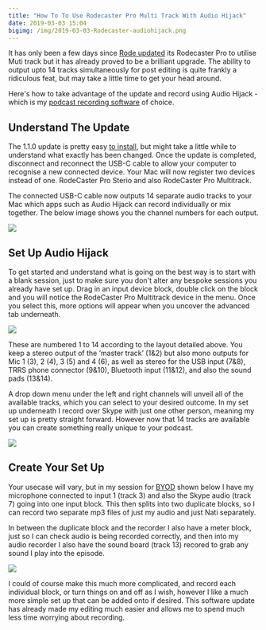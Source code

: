 ```yaml
---
title: "How To To Use Rodecaster Pro Multi Track With Audio Hijack"
date: 2019-03-03 15:04
bigimg: /img/2019-03-03-Rodecaster-audiohijack.png
---
```

It has only been a few days since [Rode updated](https://www.gr36.com/2019-03-03-rodecaster-update/) its Rodecaster Pro to utilise Muti track but it has already proved to be a brilliant upgrade. The ability to output upto 14 tracks simultaneously for post editing is quite frankly a ridiculous feat, but may take a little time to get your head around.

Here's how to take advantage of the update and record using Audio Hijack - which is my [podcast recording software](https://gr36.com/gear/) of choice. 

## Understand The Update
The 1.1.0 update is pretty easy [to install](https://www.gr36.com/2019-03-03-rodecaster-update/), but might take a little while to understand what exactly has been changed. Once the update is completed, disconnect and reconnect the USB-C cable to allow your computer to recognise a new connected device. Your Mac will now register two devices instead of one. RodeCaster Pro Sterio and also RodeCaster Pro Multitrack.

The connected USB-C cable now outputs 14 separate audio tracks to your Mac which apps such as Audio Hijack can record individually or mix together. The below image shows you the channel numbers for each output.

![](https://gr36.com/img/2019-03-03-rodecaster-outputmap.jpg)

## Set Up Audio Hijack
To get started and understand what is going on the best way is to start with a blank session, just to make sure you don't alter any bespoke sessions you already have set up. Drag in an input device block, double click on the block and you will notice the RodeCaster Pro Multitrack device in the menu. Once you select this, more options will appear when you uncover the advanced tab underneath.

![](https://gr36.com/img/2019-03-03-audiohijack-input.jpg)

These are numbered 1 to 14 according to the layout detailed above. You keep a stereo output of the ‘master track’ (1&2) but also mono outputs for Mic 1 (3), 2 (4), 3 (5) and 4 (6), as well as stereo for the USB input (7&8), TRRS phone connector (9&10), Bluetooth input (11&12), and also the sound pads (13&14).

A drop down menu under the left and right channels will unveil all of the available tracks, which you can select to your desired outcome. In my set up underneath I record over Skype with just one other person, meaning my set up is pretty straight forward. However now that 14 tracks are available you can create something really unique to your podcast. 

![](https://gr36.com/img/2019-03-03-audiohijack-outputs.jpg)

## Create Your Set Up
Your usecase will vary, but in my session for [BYOD](https://byodpodcast.com) shown below I have my microphone connected to input 1 (track 3) and also the Skype audio (track 7) going into one input block. This then splits into two duplicate blocks, so I can record two separate mp3 files of just my audio and just Nati separately.

In between the duplicate block and the recorder I also have a meter block, just so I can check audio is being recorded correctly, and then into my audio recorder I also have the sound board (track 13) recored to grab any sound I play into the episode. 

![](https://gr36.com/img/2019-03-03-audiohijack-setup.jpg)

I could of course make this much more complicated, and record each individual block, or turn things on and off as I wish, however I like a much more simple set up that can be added onto if desired. This software update has already made my editing much easier and allows me to spend much less time worrying about recording.